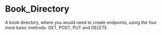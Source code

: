 # Book_Directory
A book directory, where you would need to create endpoints, using the four most basic methods: GET, POST, PUT and DELETE.
